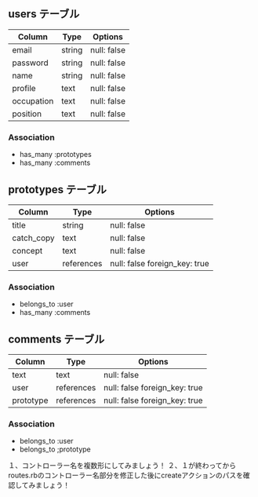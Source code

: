 ## users テーブル

| Column     | Type   | Options     |
| ---------- | ------ | ----------- |
| email      | string | null: false |
| password   | string | null: false |
| name       | string | null: false |
| profile    | text   | null: false |
| occupation | text   | null: false |
| position   | text   | null: false |

### Association

- has_many :prototypes
- has_many :comments

## prototypes テーブル

| Column     | Type       | Options                       |
| ---------- | ---------- | ----------------------------- |
| title      | string     | null: false                   |
| catch_copy | text       | null: false                   |
| concept    | text       | null: false                   |
| user       | references | null: false foreign_key: true |

### Association

- belongs_to :user
- has_many :comments

## comments テーブル

| Column    | Type       | Options                       |
| --------- | ---------- | ----------------------------- |
| text      | text       | null: false                   |
| user      | references | null: false foreign_key: true |
| prototype | references | null: false foreign_key: true |

### Association

- belongs_to :user
- belongs_to ;prototype

１、コントローラー名を複数形にしてみましょう！
２、１が終わってからroutes.rbのコントローラー名部分を修正した後にcreateアクションのパスを確認してみましょう！